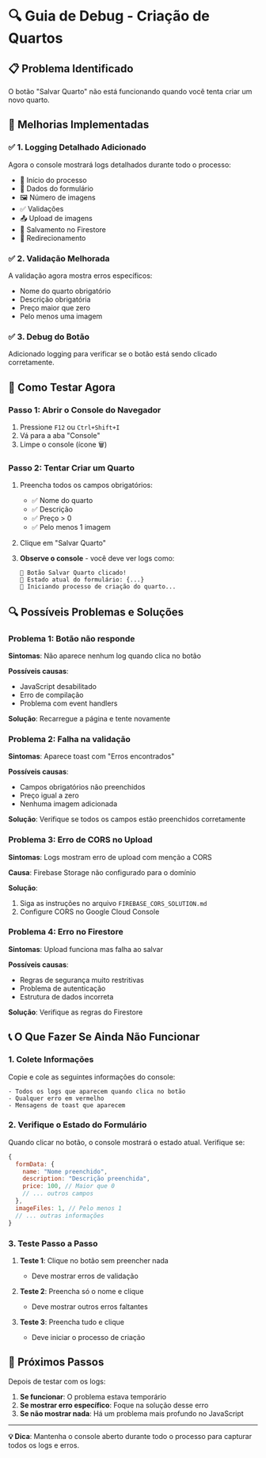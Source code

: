# 🔍 Guia de Debug - Criação de Quartos

## 📋 Problema Identificado

O botão "Salvar Quarto" não está funcionando quando você tenta criar um novo quarto.

## 🔧 Melhorias Implementadas

### ✅ **1. Logging Detalhado Adicionado**

Agora o console mostrará logs detalhados durante todo o processo:

- 🚀 Início do processo
- 📝 Dados do formulário
- 🖼️ Número de imagens
- ✅ Validações
- 📤 Upload de imagens
- 💾 Salvamento no Firestore
- 🔄 Redirecionamento

### ✅ **2. Validação Melhorada**

A validação agora mostra erros específicos:

- Nome do quarto obrigatório
- Descrição obrigatória  
- Preço maior que zero
- Pelo menos uma imagem

### ✅ **3. Debug do Botão**

Adicionado logging para verificar se o botão está sendo clicado corretamente.

## 🚀 Como Testar Agora

### **Passo 1: Abrir o Console do Navegador**

1. Pressione `F12` ou `Ctrl+Shift+I`
2. Vá para a aba "Console"
3. Limpe o console (ícone 🗑️)

### **Passo 2: Tentar Criar um Quarto**

1. Preencha todos os campos obrigatórios:
   - ✅ Nome do quarto
   - ✅ Descrição
   - ✅ Preço > 0
   - ✅ Pelo menos 1 imagem

2. Clique em "Salvar Quarto"

3. **Observe o console** - você deve ver logs como:
   ```
   🔵 Botão Salvar Quarto clicado!
   📝 Estado atual do formulário: {...}
   🚀 Iniciando processo de criação do quarto...
   ```

## 🔍 Possíveis Problemas e Soluções

### **Problema 1: Botão não responde**

**Sintomas**: Não aparece nenhum log quando clica no botão

**Possíveis causas**:
- JavaScript desabilitado
- Erro de compilação
- Problema com event handlers

**Solução**: Recarregue a página e tente novamente

### **Problema 2: Falha na validação**

**Sintomas**: Aparece toast com "Erros encontrados"

**Possíveis causas**:
- Campos obrigatórios não preenchidos
- Preço igual a zero
- Nenhuma imagem adicionada

**Solução**: Verifique se todos os campos estão preenchidos corretamente

### **Problema 3: Erro de CORS no Upload**

**Sintomas**: Logs mostram erro de upload com menção a CORS

**Causa**: Firebase Storage não configurado para o domínio

**Solução**: 
1. Siga as instruções no arquivo `FIREBASE_CORS_SOLUTION.md`
2. Configure CORS no Google Cloud Console

### **Problema 4: Erro no Firestore**

**Sintomas**: Upload funciona mas falha ao salvar

**Possíveis causas**:
- Regras de segurança muito restritivas
- Problema de autenticação
- Estrutura de dados incorreta

**Solução**: Verifique as regras do Firestore

## 📞 O Que Fazer Se Ainda Não Funcionar

### **1. Colete Informações**

Copie e cole as seguintes informações do console:

```
- Todos os logs que aparecem quando clica no botão
- Qualquer erro em vermelho
- Mensagens de toast que aparecem
```

### **2. Verifique o Estado do Formulário**

Quando clicar no botão, o console mostrará o estado atual. Verifique se:

```javascript
{
  formData: {
    name: "Nome preenchido",
    description: "Descrição preenchida", 
    price: 100, // Maior que 0
    // ... outros campos
  },
  imageFiles: 1, // Pelo menos 1
  // ... outras informações
}
```

### **3. Teste Passo a Passo**

1. **Teste 1**: Clique no botão sem preencher nada
   - Deve mostrar erros de validação

2. **Teste 2**: Preencha só o nome e clique
   - Deve mostrar outros erros faltantes

3. **Teste 3**: Preencha tudo e clique
   - Deve iniciar o processo de criação

## 🔄 Próximos Passos

Depois de testar com os logs:

1. **Se funcionar**: O problema estava temporário
2. **Se mostrar erro específico**: Foque na solução desse erro
3. **Se não mostrar nada**: Há um problema mais profundo no JavaScript

---

**💡 Dica**: Mantenha o console aberto durante todo o processo para capturar todos os logs e erros. 